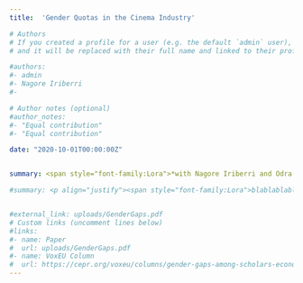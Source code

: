 ```yaml
---
title:  'Gender Quotas in the Cinema Industry'

# Authors
# If you created a profile for a user (e.g. the default `admin` user), write the username (folder name) here
# and it will be replaced with their full name and linked to their profile.

#authors:
#- admin 
#- Nagore Iriberri
#- 

# Author notes (optional)
#author_notes:
#- "Equal contribution"
#- "Equal contribution"

date: "2020-10-01T00:00:00Z"


summary: <span style="font-family:Lora">*with Nagore Iriberri and Odra Quesada*.   </span>

#summary: <p align="justify"><span style="font-family:Lora">blablablabla </br></br><ins>Presented at</ins>&colon; </span>


#external_link: uploads/GenderGaps.pdf
# Custom links (uncomment lines below)
#links:
#- name: Paper
#  url: uploads/GenderGaps.pdf
#- name: VoxEU Column
#  url: https://cepr.org/voxeu/columns/gender-gaps-among-scholars-economics-analysis-across-cohorts
---
```


